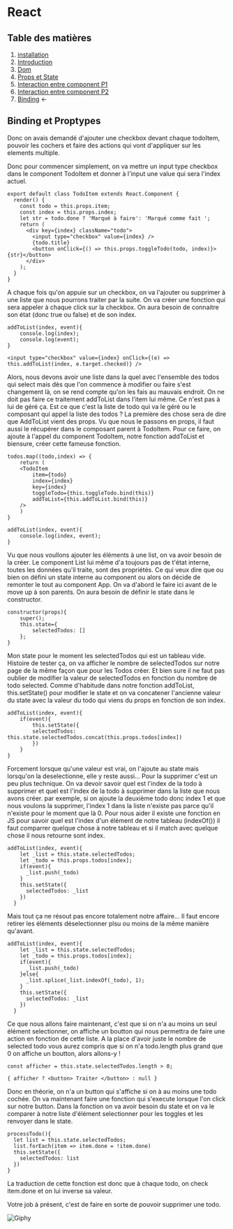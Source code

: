 # React

## Table des matières

1. [installation](./Installation.md) 
2. [Introduction](./introduction.md) 
3. [Dom](./Dom.md) 
4. [Props et State](./PropsEtState.md)
5. [Interaction entre component P1](./InteractionEntreComponentPartie1.md) 
6. [Interaction entre component P2](./InteractionEntreComponentPartie2.md) 
7. [Binding](./Binding.md) ←

## Binding et Proptypes

Donc on avais demandé d'ajouter une checkbox devant chaque todoItem, pouvoir les cochers et faire des actions qui vont d'appliquer sur les elements multiple.

Donc pour commencer simplement, on va mettre un input type checkbox dans le component TodoItem et donner à l'input une value qui sera l'index actuel.

```JS
export default class TodoItem extends React.Component {
  render() {
    const todo = this.props.item;
    const index = this.props.index;
    let str = todo.done ? 'Marqué à faire': 'Marqué comme fait ';
    return (
      <div key={index} className="todo">
        <input type="checkbox" value={index} />
        {todo.title}
        <button onClick={() => this.props.toggleTodo(todo, index)}>{str}</button>
      </div>
    );
  }
}
```

A chaque fois qu'on appuie sur un checkbox, on va l'ajouter ou supprimer à une liste que nous pourrons traiter par la suite. On va créer une fonction qui sera appeler à chaque click sur la checkbox. On aura besoin de connaitre son état (donc true ou false) et de son index.

```JS
addToList(index, event){
    console.log(index);
    console.log(event);
}

<input type="checkbox" value={index} onClick={(e) => this.addToList(index, e.target.checked)} />
```

Alors, nous devons avoir une liste dans la quel avec l'ensemble des todos qui select mais dès que l'on commence à modifier ou faire s'est changement là, on se rend compte qu'on les fais au mauvais endroit. On ne doit pas faire ce traitement addToList dans l'item lui même. Ce n'est pas à lui de géré ça. Est ce que c'est la liste de todo qui va le géré ou le composant qui appel la liste des todos ? La première des chose sera de dire que AddToList vient des props. Vu que nous le passons en props, il faut aussi le récupérer dans le composant parent à TodoItem. Pour ce faire, on ajoute à l'appel du component TodoItem, notre fonction addToList et biensure, créer cette fameuse fonction.

```JS
todos.map((todo,index) => {
    return (
    <TodoItem 
        item={todo} 
        index={index} 
        key={index} 
        toggleTodo={this.toggleTodo.bind(this)} 
        addToList={this.addToList.bind(this)} 
    />
    )
}

addToList(index, event){
    console.log(index, event);
}
```

Vu que nous voullons ajouter les éléments à une list, on va avoir besoin de la créer. Le component List lui même d'a toujours pas de t'état interne, toutes les données qu'il traite, sont des propriétés. Ce qui veux dire que ou bien on défini un state interne au component ou alors on décide de remonter le tout au component App. On va d'abord le faire ici avant de le move up à son parents. On aura besoin de définir le state dans le constructor.

```JS
constructor(props){
    super();
    this.state={
        selectedTodos: []
    };
}
```

Mon state pour le moment les selectedTodos qui est un tableau vide. Histoire de tester ça, on va afficher le nombre de selectedTodos sur notre page de la même façon que pour les Todos créer. Et bien sure il ne faut pas oublier de modifier la valeur de selectedTodos en fonction du nombre de todo selected. Comme d'habitude dans notre fonction addToList, this.setState() pour modifier le state et on va concatener l'ancienne valeur du state avec la valeur du todo qui viens du props en fonction de son index.

```JS
addToList(index, event){
    if(event){
        this.setState({
        selectedTodos: this.state.selectedTodos.concat(this.props.todos[index])
        })
    }
}
```

Forcement lorsque qu'une valeur est vrai, on l'ajoute au state mais lorsqu'on la deselectionne, elle y reste aussi... Pour la supprimer c'est un peu plus technique. On va devoir savoir quel est l'index de la todo à supprimer et quel est l'index de la todo à supprimer dans la liste que nous avons créer. par exemple, si on ajoute la deuxième todo donc index 1 et que nous voulons la supprimer, l'index 1 dans la liste n'existe pas parce qu'il n'existe pour le moment que là 0. Pour nous aider il existe une fonction en JS pour savoir quel est l'index d'un élément de notre tableau (indexOf()) il faut comparrer quelque chose à notre tableau et si il match avec quelque chose il nous retourne sont index.

```JS
addToList(index, event){
    let _list = this.state.selectedTodos;
    let _todo = this.props.todos[index];
    if(event){
      _list.push(_todo)
    }
    this.setState({
      selectedTodos: _list
    })
  }
```

Mais tout ça ne résout pas encore totalement notre affaire... Il faut encore retirer les éléments déselectionner plsu ou moins de la même manière qu'avant.

```JS
addToList(index, event){
    let _list = this.state.selectedTodos;
    let _todo = this.props.todos[index];
    if(event){
      _list.push(_todo)
    }else{
      _list.splice(_list.indexOf(_todo), 1);
    }
    this.setState({
      selectedTodos: _list
    })
  }
```
Ce que nous allons faire maintenant, c'est que si on n'a au moins un seul élément selectionner, on affiche un boutton qui nous permettra de faire une action en fonction de cette liste. A la place d'avoir juste le nombre de selected todo vous aurez compris que si on n'a todo.length plus grand que 0 on affiche un boutton, alors allons-y !

```JS
const afficher = this.state.selectedTodos.length > 0;

{ afficher ? <button> Traiter </button> : null }
```

Donc en théorie, on n'a un button qui s'affiche si on à au moins une todo cochée. On va maintenant faire une fonction qui s'execute lorsque l'on click sur notre button. Dans la fonction on va avoir besoin du state et on va le comparer à notre liste d'élément selectionner pour les toggles et les renvoyer dans le state.

```JS
processTodo(){
  let list = this.state.selectedTodos;
  list.forEach(item => item.done = !item.done)
  this.setState({
    selectedTodos: list
  })
}
```

La traduction de cette fonction est donc que à chaque todo, on check item.done et on lui inverse sa valeur.

Votre job à présent, c'est de faire en sorte de pouvoir supprimer une todo.

![Giphy](https://media.giphy.com/media/xT9IgCeofc0uGTBNYI/giphy.gif)
